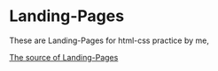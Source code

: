 # Landing-Pages

These are Landing-Pages for html-css practice by me,

[The source of Landing-Pages](https://jolly-kalam-23776e.netlify.com/)
